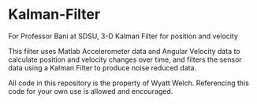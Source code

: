 # Kalman-Filter
For Professor Bani at SDSU, 3-D Kalman Filter for position and velocity

This filter uses Matlab Accelerometer data and Angular Velocity data to calculate position and velocity changes over time, and filters the sensor data using a Kalman Filter to produce noise reduced data.

All code in this repository is the property of Wyatt Welch. Referencing this code for your own use is allowed and encouraged. 
